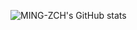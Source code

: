 ![MING-ZCH's GitHub stats](https://github-readme-stats.vercel.app/api?username=MING-ZCH&show_icons=true&theme=radical)
